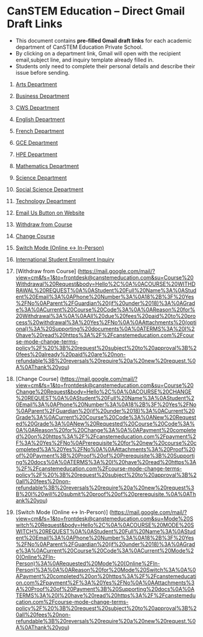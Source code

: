 # CanSTEM Education – Direct Gmail Draft Links  

- This document contains **pre-filled Gmail draft links** for each academic department of CanSTEM Education Private School.  
- By clicking on a department link, Gmail will open with the recipient email,subject line, and inquiry template already filled in.  
- Students only need to complete their personal details and describe their issue before sending.

1. [Arts Department](https://mail.google.com/mail/?view=cm&fs=1&to=arts@canstemeducation.com&su=Assignment%20%2F%20Homework%20Query&body=Hello%2C%0A%0A1.%20Student%20Name:%0A2.%20Course%20Name:%0A3.%20Unit%20Number%2FDocument%20Name:%0A4.%20Mode%20(In-person%2FOnline):%0A%0ADescribe%20your%20Issue%20Here:%0A%0AThanks.)  

2. [Business Department](https://mail.google.com/mail/?view=cm&fs=1&to=business@canstemeducation.com&su=Assignment%20%2F%20Homework%20Query&body=Hello%2C%0A%0A1.%20Student%20Name:%0A2.%20Course%20Name:%0A3.%20Unit%20Number%2FDocument%20Name:%0A4.%20Mode%20(In-person%2FOnline):%0A%0ADescribe%20your%20Issue%20Here:%0A%0AThanks.) 

3. [CWS Department](https://mail.google.com/mail/?view=cm&fs=1&to=cws@canstemeducation.com&su=Assignment%20%2F%20Homework%20Query&body=Hello%2C%0A%0A1.%20Student%20Name:%0A2.%20Course%20Name:%0A3.%20Unit%20Number%2FDocument%20Name:%0A4.%20Mode%20(In-person%2FOnline):%0A%0ADescribe%20your%20Issue%20Here:%0A%0AThanks.)  

4. [English Department](https://mail.google.com/mail/?view=cm&fs=1&to=english@canstemeducation.com&su=Assignment%20%2F%20Homework%20Query&body=Hello%2C%0A%0A1.%20Student%20Name:%0A2.%20Course%20Name:%0A3.%20Unit%20Number%2FDocument%20Name:%0A4.%20Mode%20(In-person%2FOnline):%0A%0ADescribe%20your%20Issue%20Here:%0A%0AThanks.)  

5. [French Department](https://mail.google.com/mail/?view=cm&fs=1&to=french@canstemeducation.com&su=Assignment%20%2F%20Homework%20Query&body=Hello%2C%0A%0A1.%20Student%20Name:%0A2.%20Course%20Name:%0A3.%20Unit%20Number%2FDocument%20Name:%0A4.%20Mode%20(In-person%2FOnline):%0A%0ADescribe%20your%20Issue%20Here:%0A%0AThanks.)  

6. [GCE Department](https://mail.google.com/mail/?view=cm&fs=1&to=gce@canstemeducation.com&su=Assignment%20%2F%20Homework%20Query&body=Hello%2C%0A%0A1.%20Student%20Name:%0A2.%20Course%20Name:%0A3.%20Unit%20Number%2FDocument%20Name:%0A4.%20Mode%20(In-person%2FOnline):%0A%0ADescribe%20your%20Issue%20Here:%0A%0AThanks.)  

7. [HPE Department](https://mail.google.com/mail/?view=cm&fs=1&to=hpe@canstemeducation.com&su=Assignment%20%2F%20Homework%20Query&body=Hello%2C%0A%0A1.%20Student%20Name:%0A2.%20Course%20Name:%0A3.%20Unit%20Number%2FDocument%20Name:%0A4.%20Mode%20(In-person%2FOnline):%0A%0ADescribe%20your%20Issue%20Here:%0A%0AThanks.)  

8. [Mathematics Department](https://mail.google.com/mail/?view=cm&fs=1&to=mathematics@canstemeducation.com&su=Assignment%20%2F%20Homework%20Query&body=Hello%2C%0A%0A1.%20Student%20Name:%0A2.%20Course%20Name:%0A3.%20Unit%20Number%2FDocument%20Name:%0A4.%20Mode%20(In-person%2FOnline):%0A%0ADescribe%20your%20Issue%20Here:%0A%0AThanks.)  

9. [Science Department](https://mail.google.com/mail/?view=cm&fs=1&to=science@canstemeducation.com&su=Assignment%20%2F%20Homework%20Query&body=Hello%2C%0A%0A1.%20Student%20Name:%0A2.%20Course%20Name:%0A3.%20Unit%20Number%2FDocument%20Name:%0A4.%20Mode%20(In-person%2FOnline):%0A%0ADescribe%20your%20Issue%20Here:%0A%0AThanks.)  

10. [Social Science Department](https://mail.google.com/mail/?view=cm&fs=1&to=socialscience@canstemeducation.com&su=Assignment%20%2F%20Homework%20Query&body=Hello%2C%0A%0A1.%20Student%20Name:%0A2.%20Course%20Name:%0A3.%20Unit%20Number%2FDocument%20Name:%0A4.%20Mode%20(In-person%2FOnline):%0A%0ADescribe%20your%20Issue%20Here:%0A%0AThanks.)  

11. [Technology Department](https://mail.google.com/mail/?view=cm&fs=1&to=technology@canstemeducation.com&su=Assignment%20%2F%20Homework%20Query&body=Hello%2C%0A%0A1.%20Student%20Name:%0A2.%20Course%20Name:%0A3.%20Unit%20Number%2FDocument%20Name:%0A4.%20Mode%20(In-person%2FOnline):%0A%0ADescribe%20your%20Issue%20Here:%0A%0AThanks.)  

12. [Email Us Button on Website](https://mail.google.com/mail/?view=cm&fs=1&to=inquiry@canstemeducation.com&cc=canstem.education@gmail.com&su=General%20Inquiry&body=Hello%2C%0A%0A•%20Your%20Name:%0A%0A•%20Describe%20your%20request:%0A%0A•%20Contact%20number:%0A%0AThanks.)

13. [Withdraw from Course](https://mail.google.com/mail/?view=cm&fs=1&to=customerservice@canstemeducation.com&su=Course%20Withdrawal%20Request&body=Hello%2C%0A%0AStudent%20Full%20Name%3A%0AStudent%20Email%3A%0APhone%20Number%3A%0ACurrent%20Course%20Name%20%26%20Code%3A%0A%0AReason%20for%20Withdrawal%3A%0A%0ASupporting%20Docs%3A%20%28if%20any%2C%20please%20attach%29%0A%0ATo%20check%20out%20the%20fees%20details%20and%20to%20know%20more%2C%20follow%20this%20link%3A%20https%3A%2F%2Fcanstemeducation.com%2Fcourse-mode-change-terms-policy%2F%0A%0AThanks.)

14. [Change Course](https://mail.google.com/mail/?view=cm&fs=1&to=customerservice@canstemeducation.com&su=Course%20Change%20Request&body=Hello%2C%0A%0AStudent%20Full%20Name%3A%0AStudent%20Email%3A%0APhone%20Number%3A%0ACurrent%20Course%20Name%20%26%20Code%3A%0ANew%20Requested%20Course%3A%0A%0AReason%20for%20Course%20Change%3A%0A%0ASupporting%20Docs%3A%20%28if%20any%2C%20please%20attach%29%0A%0ATo%20check%20out%20the%20fees%20details%20and%20to%20know%20more%2C%20follow%20this%20link%3A%20https%3A%2F%2Fcanstemeducation.com%2Fcourse-mode-change-terms-policy%2F%0A%0AThanks.)

15. [Switch Mode (Online <-> In-Person)](https://mail.google.com/mail/?view=cm&fs=1&to=frontdesk@canstemeducation.com&su=Mode%20Switch%20Request&body=Hello%2C%0A%0AStudent%20Full%20Name%3A%0AStudent%20Email%3A%0APhone%20Number%3A%0ACurrent%20Course%20Name%20%26%20Code%3A%0A%0ARequested%20Mode%20%28Online%20or%20In-Person%29%3A%0A%0AReason%20for%20Mode%20Switch%3A%0A%0ASupporting%20Docs%3A%20%28if%20any%2C%20please%20attach%29%0A%0ATo%20check%20out%20the%20fees%20details%20and%20to%20know%20more%2C%20follow%20this%20link%3A%20https%3A%2F%2Fcanstemeducation.com%2Fcourse-mode-change-terms-policy%2F%0A%0AThanks.)

16. [International Student Enrollment Inquiry](https://mail.google.com/mail/?view=cm&fs=1&to=frontdesk@canstemeducation.com&su=International%20Student%20Enrollment%20Inquiry&body=Hello%2C%0A%0A1.%20Student%20Full%20Name%3A%0A2.%20Date%20of%20Birth%3A%0A3.%20Grade%20Applying%20For%3A%0A4.%20Country%20of%20Residence%3A%0A5.%20Preferred%20Start%20Date%3A%0A6.%20Parent%20%2F%20Guardian%20Name%3A%0A7.%20Contact%20Number%3A%0A8.%20Email%20Address%3A%0A%0ARequest%20Details%3A%20%5BPlease%20specify%20if%20your%20inquiry%20is%20about%20fees%2C%20admission%20requirements%2C%20visa%20support%2C%20or%20other%20details%5D%0A%0AThank%20you.)

17. [Withdraw from Course] (https://mail.google.com/mail/?view=cm&fs=1&to=frontdesk@canstemeducation.com&su=Course%20Withdrawal%20Request&body=Hello%2C%0A%0ACOURSE%20WITHDRAWAL%20REQUEST%0A%0AStudent%20Full%20Name%3A%0AStudent%20Email%3A%0APhone%20Number%3A%0A18%2B%3F%20Yes%2FNo%0AParent%2FGuardian%20(if%20under%2018)%3A%0AGrade%3A%0ACurrent%20Course%20Code%3A%0A%0AReason%20for%20Withdrawal%3A%0A%0AAll%20due%20fees%20paid%20to%20process%20withdrawal%3A%20Yes%2FNo%0A%0AAttachments%20(optional)%3A%20Supporting%20documents%0A%0ATERMS%3A%20I%20have%20read%20https%3A%2F%2Fcanstemeducation.com%2Fcourse-mode-change-terms-policy%2F%20%3B%20request%20subject%20to%20approval%3B%20fees%20already%20paid%20are%20non-refundable%3B%20reversals%20require%20a%20new%20request.%0A%0AThank%20you)

18. [Change Course] (https://mail.google.com/mail/?view=cm&fs=1&to=frontdesk@canstemeducation.com&su=Course%20Change%20Request&body=Hello%2C%0A%0ACOURSE%20CHANGE%20REQUEST%0A%0AStudent%20Full%20Name%3A%0AStudent%20Email%3A%0APhone%20Number%3A%0A18%2B%3F%20Yes%2FNo%0AParent%2FGuardian%20(if%20under%2018)%3A%0ACurrent%20Grade%3A%0ACurrent%20Course%20Code%3A%0ANew%20Requested%20Grade%3A%0ANew%20Requested%20Course%20Code%3A%0A%0AReason%20for%20Change%3A%0A%0APayment%20completed%20on%20https%3A%2F%2Fcanstemeducation.com%2Fpayment%2F%3A%20Yes%2FNo%0APrerequisite%20for%20new%20course%20completed%3A%20Yes%2FNo%0A%0AAttachments%3A%20Proof%20of%20Payment%3B%20Proof%20of%20Prerequisite%3B%20Supporting%20docs%0A%0ATERMS%3A%20I%20have%20read%20https%3A%2F%2Fcanstemeducation.com%2Fcourse-mode-change-terms-policy%2F%20%3B%20request%20subject%20to%20approval%3B%20all%20fees%20non-refundable%3B%20reversals%20require%20a%20new%20request%3B%20I%20will%20submit%20proof%20of%20prerequisite.%0A%0AThank%20you)

19. [Switch Mode (Online <-> In-Person)] (https://mail.google.com/mail/?view=cm&fs=1&to=frontdesk@canstemeducation.com&su=Mode%20Switch%20Request&body=Hello%2C%0A%0ACOURSE%20MODE%20SWITCH%20REQUEST%0A%0AStudent%20Full%20Name%3A%0AStudent%20Email%3A%0APhone%20Number%3A%0A18%2B%3F%20Yes%2FNo%0AParent%2FGuardian%20(if%20under%2018)%3A%0AGrade%3A%0ACurrent%20Course%20Code%3A%0ACurrent%20Mode%20(Online%2FIn-Person)%3A%0ARequested%20Mode%20(Online%2FIn-Person)%3A%0A%0AReason%20for%20Mode%20Switch%3A%0A%0APayment%20completed%20on%20https%3A%2F%2Fcanstemeducation.com%2Fpayment%2F%3A%20Yes%2FNo%0A%0AAttachments%3A%20Proof%20of%20Payment%3B%20Supporting%20docs%0A%0ATERMS%3A%20I%20have%20read%20https%3A%2F%2Fcanstemeducation.com%2Fcourse-mode-change-terms-policy%2F%20%3B%20request%20subject%20to%20approval%3B%20all%20fees%20non-refundable%3B%20reversals%20require%20a%20new%20request.%0A%0AThank%20you)